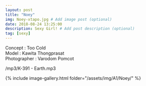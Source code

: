 ```yaml
---
layout: post
title: "Noey"
img: Noey-xtapo.jpg # Add image post (optional)
date: 2018-08-24 13:25:00
description: Sexy Girl! # Add post description (optional)
tag: [sexy]
---
```

Concept : Too Cold  
Model : Kawita Thongprasat  
Photographer : Varodom Pomcot  

/mp3/K-391 - Earth.mp3

{% include image-gallery.html folder="/assets/img/A1/Noey/" %}
